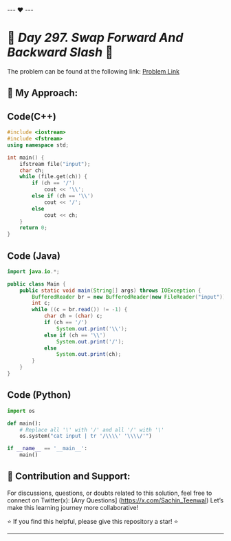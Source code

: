 --- ❤️ ---

# 🚀 _Day 297. Swap Forward And Backward Slash_ 🧠


The problem can be found at the following link: [Problem Link](https://www.interviewbit.com/problems/swap-forward-and-backward-slash/)

## 🎯 **My Approach:**


## Code(C++)
```cpp
#include <iostream>
#include <fstream>
using namespace std;

int main() {
    ifstream file("input");
    char ch;
    while (file.get(ch)) {
        if (ch == '/')
            cout << '\\';
        else if (ch == '\\')
            cout << '/';
        else
            cout << ch;
    }
    return 0;
}

```

## Code (Java)

```java
import java.io.*;

public class Main {
    public static void main(String[] args) throws IOException {
        BufferedReader br = new BufferedReader(new FileReader("input"));
        int c;
        while ((c = br.read()) != -1) {
            char ch = (char) c;
            if (ch == '/')
                System.out.print('\\');
            else if (ch == '\\')
                System.out.print('/');
            else
                System.out.print(ch);
        }
    }
}

```

## Code (Python)

```python
import os

def main():
    # Replace all '\' with '/' and all '/' with '\'
    os.system("cat input | tr '/\\\\' '\\\\/'")

if __name__ == '__main__':
    main()

```



## 🎯 **Contribution and Support:**

For discussions, questions, or doubts related to this solution, feel free to connect on Twitter(x): [Any Questions] (https://x.com/Sachin_Teenwal) Let’s make this learning journey more collaborative!

⭐ If you find this helpful, please give this repository a star! ⭐

---
